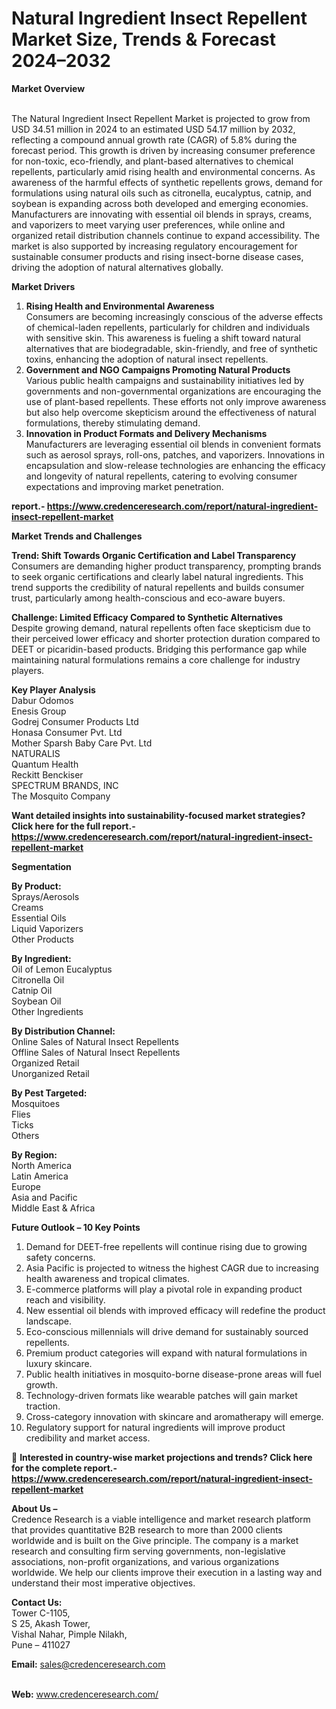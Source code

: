 # Natural Ingredient Insect Repellent Market Size, Trends & Forecast 2024–2032


<p><strong>Market Overview</strong></p>
<p><br /> The Natural Ingredient Insect Repellent Market is projected to grow from USD 34.51 million in 2024 to an estimated USD 54.17 million by 2032, reflecting a compound annual growth rate (CAGR) of 5.8% during the forecast period. This growth is driven by increasing consumer preference for non-toxic, eco-friendly, and plant-based alternatives to chemical repellents, particularly amid rising health and environmental concerns. As awareness of the harmful effects of synthetic repellents grows, demand for formulations using natural oils such as citronella, eucalyptus, catnip, and soybean is expanding across both developed and emerging economies. Manufacturers are innovating with essential oil blends in sprays, creams, and vaporizers to meet varying user preferences, while online and organized retail distribution channels continue to expand accessibility. The market is also supported by increasing regulatory encouragement for sustainable consumer products and rising insect-borne disease cases, driving the adoption of natural alternatives globally.</p>
<p><strong>Market Drivers</strong></p>
<ol>
<li><strong> Rising Health and Environmental Awareness</strong><br /> Consumers are becoming increasingly conscious of the adverse effects of chemical-laden repellents, particularly for children and individuals with sensitive skin. This awareness is fueling a shift toward natural alternatives that are biodegradable, skin-friendly, and free of synthetic toxins, enhancing the adoption of natural insect repellents.</li>
<li><strong> Government and NGO Campaigns Promoting Natural Products</strong><br /> Various public health campaigns and sustainability initiatives led by governments and non-governmental organizations are encouraging the use of plant-based repellents. These efforts not only improve awareness but also help overcome skepticism around the effectiveness of natural formulations, thereby stimulating demand.</li>
<li><strong> Innovation in Product Formats and Delivery Mechanisms</strong><br /> Manufacturers are leveraging essential oil blends in convenient formats such as aerosol sprays, roll-ons, patches, and vaporizers. Innovations in encapsulation and slow-release technologies are enhancing the efficacy and longevity of natural repellents, catering to evolving consumer expectations and improving market penetration.</li>
</ol>
<p><strong>report.- <a href="https://www.credenceresearch.com/report/natural-ingredient-insect-repellent-market">https://www.credenceresearch.com/report/natural-ingredient-insect-repellent-market</a></strong></p>
<p><strong>Market Trends and Challenges</strong></p>
<p><strong>Trend: Shift Towards Organic Certification and Label Transparency</strong><br /> Consumers are demanding higher product transparency, prompting brands to seek organic certifications and clearly label natural ingredients. This trend supports the credibility of natural repellents and builds consumer trust, particularly among health-conscious and eco-aware buyers.</p>
<p><strong>Challenge: Limited Efficacy Compared to Synthetic Alternatives</strong><br /> Despite growing demand, natural repellents often face skepticism due to their perceived lower efficacy and shorter protection duration compared to DEET or picaridin-based products. Bridging this performance gap while maintaining natural formulations remains a core challenge for industry players.</p>
<p><strong>Key Player Analysis</strong><br /> Dabur Odomos<br /> Enesis Group<br /> Godrej Consumer Products Ltd<br /> Honasa Consumer Pvt. Ltd<br /> Mother Sparsh Baby Care Pvt. Ltd<br /> NATURALIS<br /> Quantum Health<br /> Reckitt Benckiser<br /> SPECTRUM BRANDS, INC<br /> The Mosquito Company</p>
<p><strong>Want detailed insights into sustainability-focused market strategies? Click here for the full report.- <a href="https://www.credenceresearch.com/report/natural-ingredient-insect-repellent-market">https://www.credenceresearch.com/report/natural-ingredient-insect-repellent-market</a></strong></p>
<p><strong>Segmentation</strong></p>
<p><strong>By Product:</strong><br /> Sprays/Aerosols<br /> Creams<br /> Essential Oils<br /> Liquid Vaporizers<br /> Other Products</p>
<p><strong>By Ingredient:</strong><br /> Oil of Lemon Eucalyptus<br /> Citronella Oil<br /> Catnip Oil<br /> Soybean Oil<br /> Other Ingredients</p>
<p><strong>By Distribution Channel:</strong><br /> Online Sales of Natural Insect Repellents<br /> Offline Sales of Natural Insect Repellents<br /> Organized Retail<br /> Unorganized Retail</p>
<p><strong>By Pest Targeted:</strong><br /> Mosquitoes<br /> Flies<br /> Ticks<br /> Others</p>
<p><strong>By Region:</strong><br /> North America<br /> Latin America<br /> Europe<br /> Asia and Pacific<br /> Middle East &amp; Africa</p>
<p><strong>Future Outlook &ndash; 10 Key Points</strong></p>
<ol>
<li>Demand for DEET-free repellents will continue rising due to growing safety concerns.</li>
<li>Asia Pacific is projected to witness the highest CAGR due to increasing health awareness and tropical climates.</li>
<li>E-commerce platforms will play a pivotal role in expanding product reach and visibility.</li>
<li>New essential oil blends with improved efficacy will redefine the product landscape.</li>
<li>Eco-conscious millennials will drive demand for sustainably sourced repellents.</li>
<li>Premium product categories will expand with natural formulations in luxury skincare.</li>
<li>Public health initiatives in mosquito-borne disease-prone areas will fuel growth.</li>
<li>Technology-driven formats like wearable patches will gain market traction.</li>
<li>Cross-category innovation with skincare and aromatherapy will emerge.</li>
<li>Regulatory support for natural ingredients will improve product credibility and market access.</li>
</ol>
<p>📌 <strong>Interested in country-wise market projections and trends? Click here for the complete report.- <a href="https://www.credenceresearch.com/report/natural-ingredient-insect-repellent-market">https://www.credenceresearch.com/report/natural-ingredient-insect-repellent-market</a></strong></p>
<p><strong>About Us &ndash;</strong><br /> Credence Research is a viable intelligence and market research platform that provides quantitative B2B research to more than 2000 clients worldwide and is built on the Give principle. The company is a market research and consulting firm serving governments, non-legislative associations, non-profit organizations, and various organizations worldwide. We help our clients improve their execution in a lasting way and understand their most imperative objectives.</p>
<p><strong>Contact Us:</strong><br /> Tower C-1105,<br /> S 25, Akash Tower,<br /> Vishal Nahar, Pimple Nilakh,<br /> Pune &ndash; 411027</p>
<p><strong>Email:</strong> <a href="mailto:sales@credenceresearch.com">sales@credenceresearch.com</a></p>
<p><br /> <strong>Web:</strong> <a href="http://www.credenceresearch.com/">www.credenceresearch.com/</a></p>
